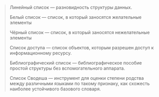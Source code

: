 > Линейный список — разновидность структуры данных.
>
> Белый список — список, в который заносятся желательные элементы
>
>Чёрный список — список, в который заносятся нежелательные элементы
>
>Список доступа — список объектов, которым разрешен доступ к информационному ресурсу.
>
>Библиографический список — библиографическое пособие простой структуры без вспомогательного аппарата.
>
>Список Сводеша — инструмент для оценки степени родства между различными языками по такому признаку, как схожесть наиболее устойчивого базового словаря.